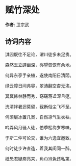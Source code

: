 # 赋竹深处

**作者**: 卫宗武

## 诗词内容

淇园既往不足论，渭川徒多未足贵。

森然玉立辟幽深，弥望恢恢有余地。

何异东亭手亲植，遂使南阳日清閟。

绿云障日间弗容，翠涛翻空杳无涘。

冥冥韩林静而秀，窈窈蒋迳深且邃。

洗清袢暑迥莫留，截断俗尘飞不至。

何须层冰置几案，自然凉气生衣袂。

吟弄风月骚人徒，伯季松梅岁寒味。

于斯二仲可论交，谁为六逸宜邀致。

何时徒步许直造，着我其间同一醉。

祇恐君疑庾亮来，角巾岂免还私第。

